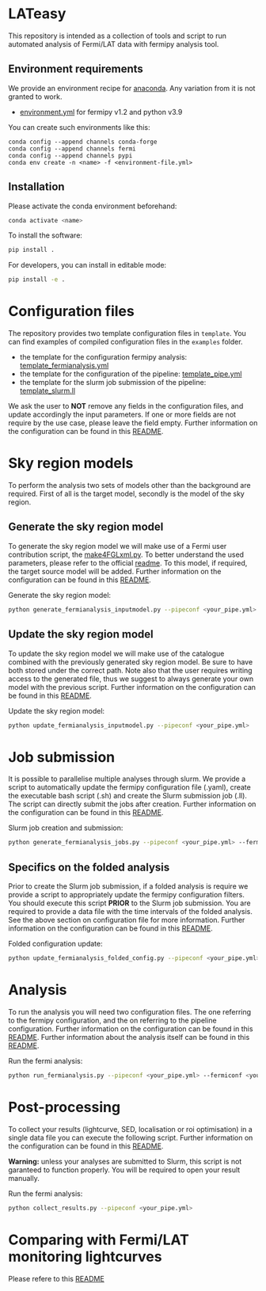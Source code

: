 # LATeasy

This repository is intended as a collection of tools and script to run automated analysis of Fermi/LAT data with fermipy analysis tool. 

## Environment requirements 

We provide an environment recipe for [anaconda](https://www.anaconda.com/products/distribution). Any variation from it is not granted to work.

- [environment.yml](./environment.yml) for fermipy v1.2 and python v3.9 

You can create such environments like this:

```bach
conda config --append channels conda-forge
conda config --append channels fermi
conda config --append channels pypi
conda env create -n <name> -f <environment-file.yml>
```

## Installation

Please activate the conda environment beforehand:

```bash
conda activate <name>
```

To install the software:

```bash
pip install .
```

For developers, you can install in editable mode:

```bash
pip install -e .
```

# Configuration files

The repository provides two template configuration files in <code>template</code>. You can find examples of compiled configuration files in the <code>examples</code> folder.

- the template for the configuration fermipy analysis: [template_fermianalysis.yml](./lateasy/templates/template_fermianalysis.yml)
- the template for the configuration of the pipeline: [template_pipe.yml](./lateasy/templates/template_pipe.yml)
- the template for the slurm job submission of the pipeline: [template_slurm.ll](./lateasy/templates/template_slurm.ll)

We ask the user to <b>NOT</b> remove any fields in the configuration files, and update accordingly the input parameters. If one or more fields are not require by the use case, please leave the field empty. Further information on the configuration can be found in this [README](lateasy/templates/README.md).

# Sky region models

To perform the analysis two sets of models other than the background are required. First of all is the target model, secondly is the model of the sky region. 

## Generate the sky region model

To generate the sky region model we will make use of a Fermi user contribution script, the [make4FGLxml.py](https://fermi.gsfc.nasa.gov/ssc/data/analysis/user/make4FGLxml.py). To better understand the used parameters, please refer to the official [readme](https://fermi.gsfc.nasa.gov/ssc/data/analysis/user/readme_make4FGLxml.txt). To this model, if required, the target source model will be added. Further information on the configuration can be found in this [README](lateasy/templates/README.md).

Generate the sky region model:
```bash
python generate_fermianalysis_inputmodel.py --pipeconf <your_pipe.yml>
```

## Update the sky region model

To update the sky region model we will make use of the catalogue combined with the previously generated sky region model. Be sure to have both stored under the correct path. Note also that the user requires writing access to the generated file, thus we suggest to always generate your own model with the previous script. Further information on the configuration can be found in this [README](lateasy/templates/README.md).

Update the sky region model:
```bash
python update_fermianalysis_inputmodel.py --pipeconf <your_pipe.yml>
```

# Job submission

It is possible to parallelise multiple analyses through slurm. We provide a script to automatically update the fermipy configuration file (.yaml), create the executable bash script (.sh) and create the Slurm submission job (.ll). The script can directly submit the jobs after creation. Further information on the configuration can be found in this [README](lateasy/templates/README.md).

Slurm job creation and submission:
```bash
python generate_fermianalysis_jobs.py --pipeconf <your_pipe.yml> --fermiconf <your_fermianalysis.yml>
```

## Specifics on the folded analysis

Prior to create the Slurm job submission, if a folded analysis is require we provide a script to appropriately update the fermipy configuration filters. You should execute this script **PRIOR** to the Slurm job submission. You are required to provide a data file with the time intervals of the folded analysis. See the above section on configuration file for more information. Further information on the configuration can be found in this [README](lateasy/templates/README.md).

Folded configuration update:
```bash
python update_fermianalysis_folded_config.py --pipeconf <your_pipe.yml> --fermiconf <your_fermianalysis.yml>
```

# Analysis

To run the analysis you will need two configuration files. The one referring to the fermipy configuration, and the on referring to the pipeline configuration. Further information on the configuration can be found in this [README](lateasy/templates/README.md). Further information about the analysis itself can be found in this [README](lateasy/README.md).

Run the fermi analysis:
```bash
python run_fermianalysis.py --pipeconf <your_pipe.yml> --fermiconf <your_fermianalysis.yml>
```

# Post-processing

To collect your results (lightcurve, SED, localisation or roi optimisation) in a single data file you can execute the following script. Further information on the configuration can be found in this [README](lateasy/templates/README.md). 

**Warning:** unless your analyses are submitted to Slurm, this script is not garanteed to function properly. You will be required to open your result manually.

Run the fermi analysis:
```bash
python collect_results.py --pipeconf <your_pipe.yml>
```

# Comparing with Fermi/LAT monitoring lightcurves

Please refere to this [README](lateasy/monitoring/README.md)
